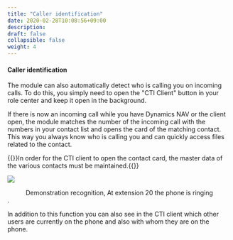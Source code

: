 ```yaml
---
title: "Caller identification"
date: 2020-02-28T10:08:56+09:00
description: 
draft: false
collapsible: false
weight: 4
---
```


#### Caller identification

The module can also automatically detect who is calling you on incoming calls. To do this, you simply need to open the "CTI Client" button in your role center and keep it open in the background.

If there is now an incoming call while you have Dynamics NAV or the client open, the module matches the number of the incoming call with the numbers in your contact list and opens the card of the matching contact. This way you always know who is calling you and can quickly access files related to the contact.

{{<notice info>}}In order for the CTI client to open the contact card, the master data of the various contacts must be maintained.{{</notice>}}

![](/images/connectornav/cti/recognition.png)<center>Demonstration recognition, At extension 20 the phone is ringing</center>.

In addition to this function you can also see in the CTI client which other users are currently on the phone and also with whom they are on the phone.